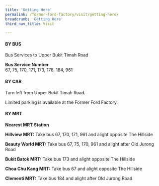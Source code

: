 ```yaml
---
title: 'Getting Here'
permalink: /former-ford-factory/visit/getting-here/
breadcrumb: 'Getting Here'
third_nav_title: Visit

---
```



#### BY BUS

Bus Services to Upper Bukit Timah Road

**Bus Service Number**<br>
67, 75, 170, 171, 173, 178, 184, 961



#### BY CAR

Turn left from Upper Bukit Timah Road.

Limited parking is available at the Former Ford Factory.



#### BY MRT

**Nearest MRT Station**

**Hillview MRT:**
Take bus 67, 170, 171, 961 and alight opposite The Hillside

**Beauty World MRT:**
Take bus 67, 75, 170, 961 and alight after Old Jurong Road

**Bukit Batok MRT:**
Take bus 173 and alight opposite The Hillside

**Choa Chu Kang MRT:**
Take bus 67 and alight opposite The Hillside

**Clementi MRT:**
Take bus 184 and alight after Old Jurong Road